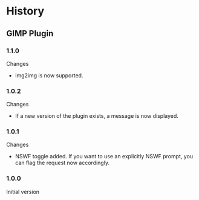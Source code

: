 # History
## GIMP Plugin
### 1.1.0
Changes
- img2img is now supported.

### 1.0.2
Changes
- If a new version of the plugin exists, a message is now displayed.

### 1.0.1
Changes
- NSWF toggle added. If you want to use an explicitly NSWF prompt, you can flag the request now accordingly.

### 1.0.0
Initial version
